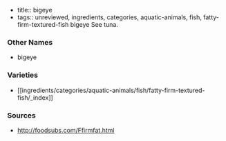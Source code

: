 - title:: bigeye
- tags:: unreviewed, ingredients, categories, aquatic-animals, fish, fatty-firm-textured-fish
bigeye See tuna.

### Other Names

* bigeye

### Varieties

* [[ingredients/categories/aquatic-animals/fish/fatty-firm-textured-fish/_index]]

### Sources
* http://foodsubs.com/Ffirmfat.html
